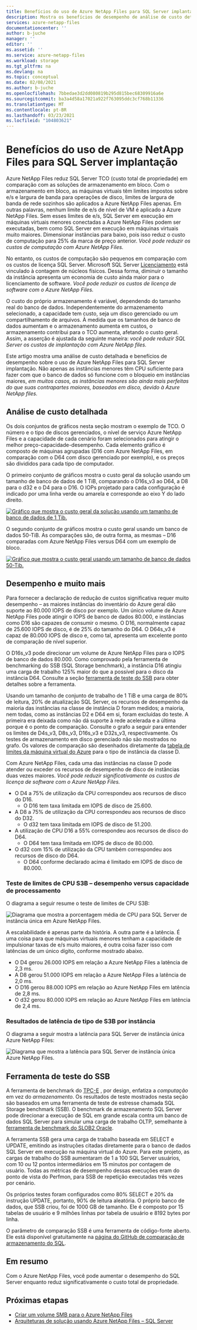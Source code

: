 ```yaml
---
title: Benefícios do uso de Azure NetApp Files para SQL Server implantação | Microsoft Docs
description: Mostra os benefícios de desempenho de análise de custo detalhado sobre como usar Azure NetApp Files para SQL Server implantação.
services: azure-netapp-files
documentationcenter: ''
author: b-juche
manager: ''
editor: ''
ms.assetid: ''
ms.service: azure-netapp-files
ms.workload: storage
ms.tgt_pltfrm: na
ms.devlang: na
ms.topic: conceptual
ms.date: 02/08/2021
ms.author: b-juche
ms.openlocfilehash: 7bbedae3d2dd080819b295d815bec68309916a6e
ms.sourcegitcommit: ba3a4d58a17021a922f763095ddc3cf768b11336
ms.translationtype: MT
ms.contentlocale: pt-BR
ms.lasthandoff: 03/23/2021
ms.locfileid: "104803621"
---
```

#  <a name="benefits-of-using-azure-netapp-files-for-sql-server-deployment"></a>Benefícios do uso de Azure NetApp Files para SQL Server implantação

Azure NetApp Files reduz SQL Server TCO (custo total de propriedade) em comparação com as soluções de armazenamento em bloco.  Com o armazenamento em bloco, as máquinas virtuais têm limites impostos sobre e/s e largura de banda para operações de disco, limites de largura de banda de rede sozinhos são aplicados a Azure NetApp Files apenas.  Em outras palavras, nenhum limite de e/s de nível de VM é aplicado a Azure NetApp Files. Sem esses limites de e/s, SQL Server em execução em máquinas virtuais menores conectadas a Azure NetApp Files podem ser executadas, bem como SQL Server em execução em máquinas virtuais muito maiores. Dimensionar instâncias para baixo, pois isso reduz o custo de computação para 25% da marca de preço anterior.  *Você pode reduzir os custos de computação com Azure NetApp Files.*  

No entanto, os custos de computação são pequenos em comparação com os custos de licença SQL Server.  Microsoft SQL Server [Licenciamento](https://download.microsoft.com/download/B/C/0/BC0B2EA7-D99D-42FB-9439-2C56880CAFF4/SQL_Server_2017_Licensing_Datasheet.pdf) está vinculado à contagem de núcleos físicos. Dessa forma, diminuir o tamanho da instância apresenta um economia de custo ainda maior para o licenciamento de software. *Você pode reduzir os custos de licença de software com o Azure NetApp Files.*

O custo do próprio armazenamento é variável, dependendo do tamanho real do banco de dados. Independentemente do armazenamento selecionado, a capacidade tem custo, seja um disco gerenciado ou um compartilhamento de arquivos.  À medida que os tamanhos de banco de dados aumentam e o armazenamento aumenta em custos, o armazenamento contribui para o TCO aumenta, afetando o custo geral.  Assim, a asserção é ajustada da seguinte maneira: *você pode reduzir SQL Server os custos de implantação com Azure NetApp files.* 

Este artigo mostra uma análise de custo detalhada e benefícios de desempenho sobre o uso de Azure NetApp Files para SQL Server implantação. Não apenas as instâncias menores têm CPU suficiente para fazer com que o banco de dados só funcione com o bloqueio em instâncias maiores, *em muitos casos, as instâncias menores são ainda mais perfeitas do que suas contrapartes maiores, baseadas em disco, devido à Azure NetApp files.* 

## <a name="detailed-cost-analysis"></a>Análise de custo detalhada 

Os dois conjuntos de gráficos nesta seção mostram o exemplo de TCO.  O número e o tipo de discos gerenciados, o nível de serviço Azure NetApp Files e a capacidade de cada cenário foram selecionados para atingir o melhor preço-capacidade-desempenho.  Cada elemento gráfico é composto de máquinas agrupadas (D16 com Azure NetApp Files, em comparação com o D64 com disco gerenciado por exemplo), e os preços são divididos para cada tipo de computador.  

O primeiro conjunto de gráficos mostra o custo geral da solução usando um tamanho de banco de dados de 1 TiB, comparando o D16s_v3 ao D64, a D8 para o d32 e o D4 para o D16. O IOPs projetado para cada configuração é indicado por uma linha verde ou amarela e corresponde ao eixo Y do lado direito.

[![Gráfico que mostra o custo geral da solução usando um tamanho de banco de dados de 1 Tib. ](../media/azure-netapp-files/solution-sql-server-cost-1-tib.png)](../media/azure-netapp-files/solution-sql-server-cost-1-tib.png#lightbox)


O segundo conjunto de gráficos mostra o custo geral usando um banco de dados 50-TiB. As comparações são, de outra forma, as mesmas – D16 comparadas com Azure NetApp Files versus D64 com um exemplo de bloco. 

[![Gráfico que mostra o custo geral usando um tamanho de banco de dados 50-Tib. ](../media/azure-netapp-files/solution-sql-server-cost-50-tib.png)](../media/azure-netapp-files/solution-sql-server-cost-50-tib.png#lightbox)
 
## <a name="performance-and-lots-of-it"></a>Desempenho e muito mais  

Para fornecer a declaração de redução de custos significativa requer muito desempenho – as maiores instâncias do inventário do Azure geral dão suporte ao 80.000 IOPS de disco por exemplo. Um único volume de Azure NetApp Files pode atingir o IOPS de banco de dados 80.000, e instâncias como D16 são capazes de consumir o mesmo. O D16, normalmente capaz de 25.600 IOPS de disco, é de 25% do tamanho do D64.  O D64s_v3 é capaz de 80.000 IOPS de disco e, como tal, apresenta um excelente ponto de comparação de nível superior.

O D16s_v3 pode direcionar um volume de Azure NetApp Files para o IOPS de banco de dados 80.000. Como comprovado pela ferramenta de benchmarking do SSB (SQL Storage benchmark), a instância D16 atingiu uma carga de trabalho 125% maior do que a possível para o disco da instância D64.  Consulte a seção [ferramenta de teste do SSB](#ssb-testing-tool) para obter detalhes sobre a ferramenta.

Usando um tamanho de conjunto de trabalho de 1 TiB e uma carga de 80% de leitura, 20% de atualização SQL Server, os recursos de desempenho da maioria das instâncias na classe de instância D foram medidos; a maioria, nem todas, como as instâncias D2 e D64 em si, foram excluídas do teste. A primeira era deixada como não dá suporte à rede acelerada e a última porque é o ponto de comparação. Consulte o grafo a seguir para entender os limites de D4s_v3, D8s_v3, D16s_v3 e D32s_v3, respectivamente.  Os testes de armazenamento em disco gerenciado não são mostrados no grafo. Os valores de comparação são desenhados diretamente da [tabela de limites da máquina virtual do Azure](../virtual-machines/dv3-dsv3-series.md) para o tipo de instância da classe D.

Com Azure NetApp Files, cada uma das instâncias na classe D pode atender ou exceder os recursos de desempenho de disco de instâncias duas vezes maiores.  *Você pode reduzir significativamente os custos de licença de software com o Azure NetApp Files.*  

* O D4 a 75% de utilização da CPU correspondeu aos recursos de disco do D16.  
    * O D16 tem taxa limitada em IOPS de disco de 25.600.  
* A D8 a 75% de utilização da CPU correspondeu aos recursos de disco do D32.  
    * O d32 tem taxa limitada em IOPS de disco de 51.200.  
* A utilização de CPU D16 a 55% correspondeu aos recursos de disco do D64.  
    * O D64 tem taxa limitada em IOPS de disco de 80.000.  
* O d32 com 15% de utilização da CPU também correspondeu aos recursos de disco do D64.  
    * O D64 conforme declarado acima é limitado em IOPS de disco de 80.000.  

### <a name="s3b-cpu-limits-test--performance-versus-processing-power"></a>Teste de limites de CPU S3B – desempenho versus capacidade de processamento

O diagrama a seguir resume o teste de limites de CPU S3B:

![Diagrama que mostra a porcentagem média de CPU para SQL Server de instância única em Azure NetApp Files.](../media/azure-netapp-files/solution-sql-server-single-instance-average-cpu.png)

A escalabilidade é apenas parte da história. A outra parte é a latência.  É uma coisa para que máquinas virtuais menores tenham a capacidade de impulsionar taxas de e/s muito maiores, é outra coisa fazer isso com latências de um único dígito, conforme mostrado abaixo.  

* O D4 gerou 26.000 IOPS em relação a Azure NetApp Files a latência de 2,3 ms.  
* A D8 gerou 51.000 IOPS em relação a Azure NetApp Files a latência de 2,0 ms.  
* O D16 gerou 88.000 IOPS em relação ao Azure NetApp Files em latência de 2,8 ms.
* O d32 gerou 80.000 IOPS em relação ao Azure NetApp Files em latência de 2,4 ms.  

### <a name="s3b-per-instance-type-latency-results"></a>Resultados de latência de tipo de S3B por instância

O diagrama a seguir mostra a latência para SQL Server de instância única Azure NetApp Files:

![Diagrama que mostra a latência para SQL Server de instância única Azure NetApp Files.](../media/azure-netapp-files/solution-sql-server-single-instance-latency.png)

## <a name="ssb-testing-tool"></a>Ferramenta de teste do SSB 
 
A ferramenta de benchmark do [TPC-E](http://www.tpc.org/tpce/) , por design, enfatiza a *computação* em vez do *armazenamento*. Os resultados de teste mostrados nesta seção são baseados em uma ferramenta de teste de estresse chamada SQL Storage benchmark (SSB).  O benchmark de armazenamento SQL Server pode direcionar a execução de SQL em grande escala contra um banco de dados SQL Server para simular uma carga de trabalho OLTP, semelhante à [ferramenta de benchmark do SLOB2 Oracle](https://kevinclosson.net/slob/). 

A ferramenta SSB gera uma carga de trabalho baseada em SELECT e UPDATE, emitindo as instruções citadas diretamente para o banco de dados SQL Server em execução na máquina virtual do Azure.  Para este projeto, as cargas de trabalho do SSB aumentaram de 1 a 100 SQL Server usuários, com 10 ou 12 pontos intermediários em 15 minutos por contagem de usuário.  Todas as métricas de desempenho dessas execuções eram do ponto de vista do Perfmon, para SSB de repetição executadas três vezes por cenário. 

Os próprios testes foram configurados como 80% SELECT e 20% da instrução UPDATE, portanto, 90% de leitura aleatória.  O próprio banco de dados, que SSB criou, foi de 1000 GB de tamanho. Ele é composto por 15 tabelas de usuário e 9 milhões linhas por tabela de usuário e 8192 bytes por linha. 

O parâmetro de comparação SSB é uma ferramenta de código-fonte aberto.  Ele está disponível gratuitamente na [página do GitHub de comparação de armazenamento do SQL](https://github.com/NetApp/SQL_Storage_Benchmark.git).  


## <a name="in-summary"></a>Em resumo  

Com o Azure NetApp Files, você pode aumentar o desempenho do SQL Server enquanto reduz significativamente o custo total de propriedade. 

## <a name="next-steps"></a>Próximas etapas

* [Criar um volume SMB para o Azure NetApp Files](azure-netapp-files-create-volumes-smb.md) 
* [Arquiteturas de solução usando Azure NetApp Files – SQL Server](azure-netapp-files-solution-architectures.md#sql-server) 


